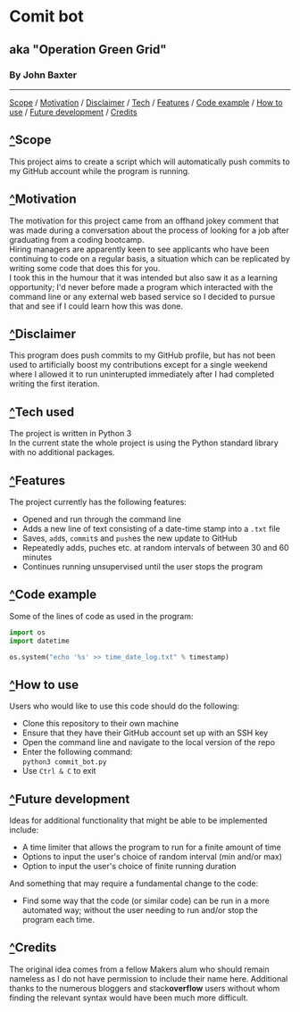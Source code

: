 # Comit bot
## aka "Operation Green Grid"
### By John Baxter
***
[Scope](#scope) / 
[Motivation](#motivation) / 
[Disclaimer](#disclaimer) / 
[Tech](#tech-used) / 
[Features](#features) / 
[Code example](#code-example) / 
[<u>How to use</u>](#how-to-use) / 
[Future development](#future-development) / 
[Credits](#credits) 

## [^](#by-john-baxter)Scope
This project aims to create a script which will automatically push commits to my GitHub account while the program is running.

## [^](#by-john-baxter)Motivation
The motivation for this project came from an offhand jokey comment that was made during a conversation about the process of looking for a job after graduating from a coding bootcamp. \
Hiring managers are apparently keen to see applicants who have been continuing to code on a regular basis, a situation which can be replicated by writing some code that does this for you. \
I took this in the humour that it was intended but also saw it as a learning opportunity; I'd never before made a program which interacted with the command line or any external web based service so I decided to pursue that and see if I could learn how this was done.

## [^](#by-john-baxter)Disclaimer
This program does push commits to my GitHub profile, but has not been used to artificially boost my contributions except for a single weekend where I allowed it to run uninterupted immediately after I had completed writing the first iteration.

## [^](#by-john-baxter)Tech used
The project is written in Python 3\
In the current state the whole project is using the Python standard library with no additional packages.

## [^](#by-john-baxter)Features
The project currently has the following features:
- Opened and run through the command line
- Adds a new line of text consisting of a date-time stamp into a `.txt` file
- Saves, `add`s, `commit`s  and `push`es the new update to GitHub
- Repeatedly adds, puches etc. at random intervals of between 30 and 60 minutes
- Continues running unsupervised until the user stops the program

## [^](#by-john-baxter)Code example
Some of the lines of code as used in the program:
```python
import os
import datetime

os.system("echo '%s' >> time_date_log.txt" % timestamp)
```

## [^](#by-john-baxter)How to use
Users who would like to use this code should do the following:
- Clone this repository to their own machine
- Ensure that they have their GitHub account set up with an SSH key
- Open the command line and navigate to the local version of the repo
- Enter the following command:\
`python3 commit_bot.py`
- Use `Ctrl & C` to exit

## [^](#by-john-baxter)Future development
Ideas for additional functionality that might be able to be implemented include:
- A time limiter that allows the program to run for a finite amount of time
- Options to input the user's choice of random interval (min and/or max)
- Option to input the user's choice of finite running duration

And something that may require a fundamental change to the code:
- Find some way that the code (or similar code) can be run in a more automated way; without the user needing to run and/or stop the program each time.

## [^](#by-john-baxter)Credits
The original idea comes from a fellow Makers alum who should remain nameless as I do not have permission to include their name here. Additional thanks to the numerous bloggers and stack**overflow** users without whom finding the relevant syntax would have been much more difficult.
